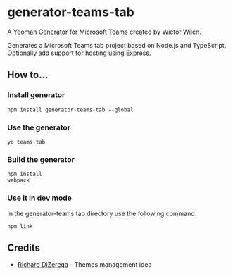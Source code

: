 # generator-teams-tab

A [Yeoman Generator](http://yeoman.io/) for [Microsoft Teams](https://teams.microsoft.com) created by [Wictor Wilén](http://twitter.com/wictor).

Generates a Microsoft Teams tab project based on Node.js and TypeScript. Optionally add support for hosting using [Express](http://expressjs.com/).

## How to...

### Install generator

```
npm install generator-teams-tab --global
```

### Use the generator

```
yo teams-tab
```

### Build the generator

```
npm install 
webpack
```

### Use it in dev mode

In the generator-teams tab directory use the following command

```
npm link
```
## Credits

* [Richard DiZerega](https://blogs.msdn.microsoft.com/richard_dizeregas_blog/2017/02/07/microsoft-teams-and-custom-tab-theme/) - Themes management idea 
